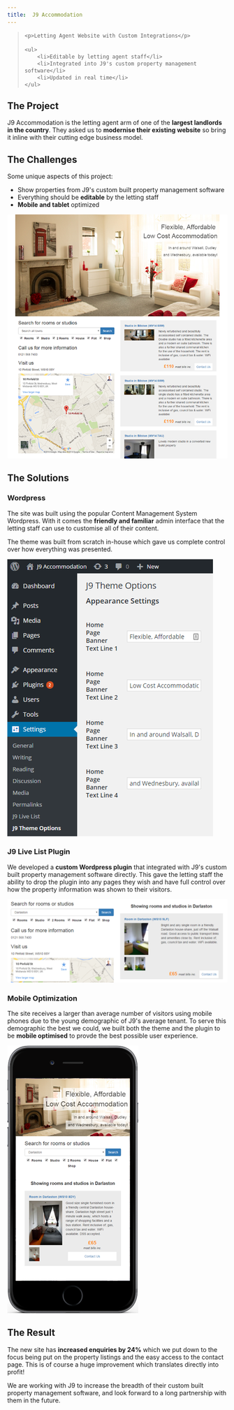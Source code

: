 ```yaml
---
title:  J9 Accommodation
---
```


<blockquote>

	<p>Letting Agent Website with Custom Integrations</p>

	<ul>
		<li>Editable by letting agent staff</li>
		<li>Integrated into J9's custom property management software</li>
		<li>Updated in real time</li>
	</ul>

</blockquote>

## The Project

J9 Accommodation is the letting agent arm of one of the **largest landlords in the country**. They asked us to **modernise their existing website** so bring it inline with their cutting edge business model.

## The Challenges

Some unique aspects of this project:

- Show properties from J9's custom built property management software
- Everything should be **editable** by the letting staff
- **Mobile and tablet** optimized

![Cunard Ecard Website Home Page](/images/portfolio/j9/home.png)

## The Solutions

### Wordpress

The site was built using the popular Content Management System Wordpress. With it comes the **friendly and familiar** admin interface that the letting staff can use to customise all of their content.

The theme was built from scratch in-house which gave us complete control over how everything was presented.

![Wordpress admin screenshot](/images/portfolio/j9/wordpress.png)

### J9 Live List Plugin

We developed a **custom Wordpress plugin** that integrated with J9's custom built property management software directly. This gave the letting staff the ability to drop the plugin into any pages they wish and have full control over how the property information was shown to their visitors.

![J9 Live List plugin screenshot](/images/portfolio/j9/plugin.png)

### Mobile Optimization

The site receives a larger than average number of visitors using mobile phones due to the young demographic of J9's average tenant. To serve this demographic the best we could, we built both the theme and the plugin to be **mobile optimised** to provde the best possible user experience.

![Mobile Optimisation](/images/portfolio/j9/mobile.png)

## The Result

The new site has **increased enquiries by 24%** which we put down to the focus being put on the property listings and the easy access to the contact page. This is of course a huge improvement which translates directly into profit!

We are working with J9 to increase the breadth of their custom built property management software, and look forward to a long partnership with them in the future.
